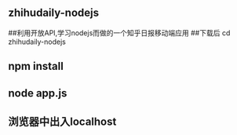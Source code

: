 ## zhihudaily-nodejs
##利用开放API,学习nodejs而做的一个知乎日报移动端应用
##下载后 cd zhihudaily-nodejs
## npm install
## node app.js
## 浏览器中出入localhost
